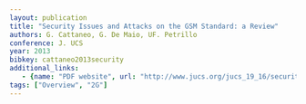 ```yaml
---
layout: publication
title: "Security Issues and Attacks on the GSM Standard: a Review"
authors: G. Cattaneo, G. De Maio, UF. Petrillo
conference: J. UCS
year: 2013
bibkey: cattaneo2013security
additional_links:
   - {name: "PDF website", url: "http://www.jucs.org/jucs_19_16/security_issues_and_attacks/jucs_19_16_2437_2452_cattaneo.pdf"}
tags: ["Overview", "2G"]
---
```

